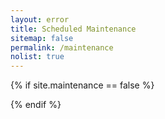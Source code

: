 ```yaml
---
layout: error
title: Scheduled Maintenance
sitemap: false
permalink: /maintenance
nolist: true
---
```

{% if site.maintenance == false %}
<script src="{{ site.url }}/assets/js/redirect.js" integrity="sha512-txt5W/Xe2YLms0fVRg181kcmIv7bfbBxQmOszu5f7cHVyWRVnNJCdnZrCh/7Fe0Dh7xC4hlVQ0ZQ05iVQhYw/w==" crossorigin="anonymous"></script>
{% endif %}